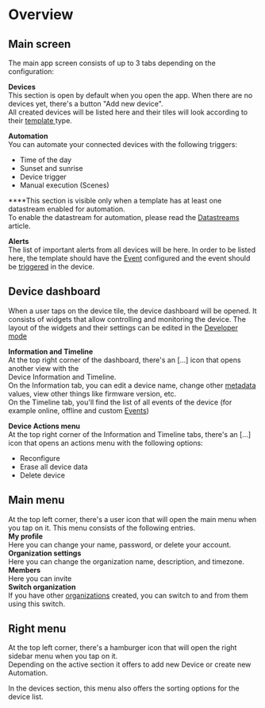 # Overview

## Main screen 

The main app screen consists of up to 3 tabs depending on the configuration:  


**Devices**  
This section is open by default when you open the app. When there are no devices yet, there's a button "Add new device".  
All created devices will be listed here and their tiles will look according to their [template ](../web-dashboard/products/)type.

**Automation**  
You can automate your connected devices with the following triggers:  
  
- Time of the day  
- Sunset and sunrise  
- Device trigger  
- Manual execution \(Scenes\)  
  
****This section is visible only when a template has at least one datastream enabled for automation.   
To enable the datastream for automation, please read the [Datastreams](../web-dashboard/products/datastreams/datastreams-common-settings/) article.

**Alerts**  
The list of important alerts from all devices will be here. In order to be listed here, the template should have the [Event](../web-dashboard/products/events/) configured and the event should be [triggered](../web-dashboard/products/events/how-to-trigger-events.md) in the device.

## Device dashboard

When a user taps on the device tile, the device dashboard will be opened. It consists of widgets that allow controlling and monitoring the device. The layout of the widgets and their settings can be edited in the [Developer mode](../getting-started/developer-mode.md)  
  
**Information and Timeline**  
At the top right corner of the dashboard, there's an \[...\] icon that opens another view with the   
Device Information and Timeline.  
On the Information tab, you can edit a device name, change other [metadata](../web-dashboard/search/devices-1/device-view/metadata.md) values, view other things like firmware version, etc.  
On the Timeline tab, you'll find the list of all events of the device \(for example online, offline and custom [Events](../web-dashboard/products/events/)\)  
  
**Device Actions menu**  
At the top right corner of the Information and Timeline tabs, there's an \[...\] icon that opens an actions menu with the following options:  
- Reconfigure  
- Erase all device data  
- Delete device

## Main menu

At the top left corner, there's a user icon that will open the main menu when you tap on it. This menu consists of the following entries.  
**My profile**  
Here you can change your name, password, or delete your account.  
**Organization settings**  
Here you can change the organization name, description, and timezone.  
**Members**  
Here you can invite   
**Switch organization**  
If you have other [organizations](../web-dashboard/organizations.md) created, you can switch to and from them using this switch.

## **Right menu**

At the top left corner, there's a hamburger icon that will open the right sidebar menu when you tap on it.  
Depending on the active section it offers to add new Device or create new Automation.  


In the devices section, this menu also offers the sorting options for the device list.

  


